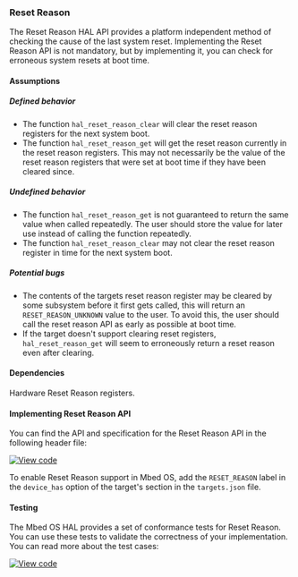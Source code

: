 ### Reset Reason

The Reset Reason HAL API provides a platform independent method of checking the cause of the last system reset. Implementing the Reset Reason API is not mandatory, but by implementing it, you can check for erroneous system resets at boot time.

#### Assumptions

##### Defined behavior

* The function `hal_reset_reason_clear` will clear the reset reason registers for the next system boot.
* The function `hal_reset_reason_get` will get the reset reason currently in the reset reason registers. This may not necessarily be the value of the reset reason registers that were set at boot time if they have been cleared since.

##### Undefined behavior

* The function `hal_reset_reason_get` is not guaranteed to return the same value when called repeatedly. The user should store the value for later use instead of calling the function repeatedly.
* The function `hal_reset_reason_clear` may not clear the reset reason register in time for the next system boot.

##### Potential bugs

* The contents of the targets reset reason register may be cleared by some subsystem before it first gets called, this will return an `RESET_REASON_UNKNOWN` value to the user. To avoid this, the user should call the reset reason API as early as possible at boot time.
* If the target doesn't support clearing reset registers, `hal_reset_reason_get` will seem to erroneously return a reset reason even after clearing.

#### Dependencies

Hardware Reset Reason registers.

#### Implementing Reset Reason API

You can find the API and specification for the Reset Reason API in the following header file:

[![View code](https://www.mbed.com/embed/?type=library)](https://github.com/ARMmbed/mbed-os/blob/feature-watchdog/hal/reset_reason_api.h)

To enable Reset Reason support in Mbed OS, add the `RESET_REASON` label in the `device_has` option of the target's section in the `targets.json` file.

#### Testing

The Mbed OS HAL provides a set of conformance tests for Reset Reason. You can use these tests to validate the correctness of your implementation. You can read more about the test cases:

 [![View code](https://www.mbed.com/embed/?type=library)](https://github.com/ARMmbed/mbed-os/blob/feature-watchdog/TESTS/host_tests/reset_reason.py)
